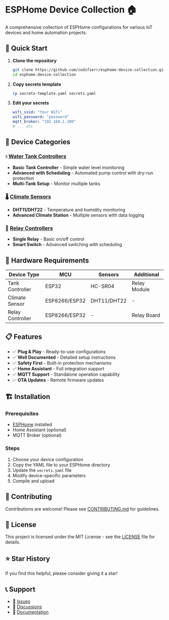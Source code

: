 # ESPHome Device Collection 🏠

A comprehensive collection of ESPHome configurations for various IoT devices and home automation projects.

## 🚀 Quick Start

1. **Clone the repository**
   ```bash
   git clone https://github.com/codifierr/esphome-device-collection.git
   cd esphome-device-collection
   ```

2. **Copy secrets template**
   ```bash
   cp secrets-template.yaml secrets.yaml
   ```

3. **Edit your secrets**
   ```yaml
   wifi_ssid: "Your WiFi"
   wifi_password: "password"
   mqtt_broker: "192.168.1.100"
   # ... etc
   ```

## 📂 Device Categories

### 💧 [Water Tank Controllers](./water-tank-controllers/)
- **Basic Tank Controller** - Simple water level monitoring
- **Advanced with Scheduling** - Automated pump control with dry-run protection
- **Multi-Tank Setup** - Monitor multiple tanks

### 🌡️ [Climate Sensors](./climate-sensors/)
- **DHT11/DHT22** - Temperature and humidity monitoring
- **Advanced Climate Station** - Multiple sensors with data logging

### 🔌 [Relay Controllers](./relay-controllers/)
- **Single Relay** - Basic on/off control
- **Smart Switch** - Advanced switching with scheduling

## 🔧 Hardware Requirements

| Device Type | MCU | Sensors | Additional |
|-------------|-----|---------|------------|
| Tank Controller | ESP32 | HC-SR04 | Relay Module |
| Climate Sensor | ESP8266/ESP32 | DHT11/DHT22 | - |
| Relay Controller | ESP8266/ESP32 | - | Relay Board |

## 📋 Features

- ✅ **Plug & Play** - Ready-to-use configurations
- ✅ **Well Documented** - Detailed setup instructions
- ✅ **Safety First** - Built-in protection mechanisms
- ✅ **Home Assistant** - Full integration support
- ✅ **MQTT Support** - Standalone operation capability
- ✅ **OTA Updates** - Remote firmware updates

## 🏗️ Installation

### Prerequisites
- [ESPHome](https://esphome.io/guides/installing_esphome.html) installed
- Home Assistant (optional)
- MQTT Broker (optional)

### Steps
1. Choose your device configuration
2. Copy the YAML file to your ESPHome directory
3. Update the `secrets.yaml` file
4. Modify device-specific parameters
5. Compile and upload

## 🤝 Contributing

Contributions are welcome! Please see [CONTRIBUTING.md](./docs/contributing.md) for guidelines.

## 📄 License

This project is licensed under the MIT License - see the [LICENSE](LICENSE) file for details.

## ⭐ Star History

If you find this helpful, please consider giving it a star!

## 📞 Support

- 🐛 [Issues](https://github.com/codifierr/esphome-device-collection/issues)
- 💬 [Discussions](https://github.com/codifierr/esphome-device-collection/discussions)
- 📖 [Documentation](./docs/)
